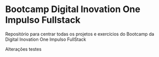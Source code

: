 # Bootcamp Digital Inovation One Impulso Fullstack
Repositório para centrar todas os projetos e exercícios do Bootcamp da Digital Inovation One Impulso FullStack

Alterações testes
